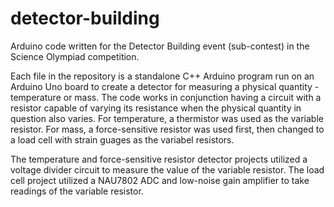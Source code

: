 # detector-building
Arduino code written for the Detector Building event (sub-contest) in the Science Olympiad competition.

Each file in the repository is a standalone C++ Arduino program run on an Arduino Uno board to create a detector for measuring a physical quantity - temperature or mass. The code works in conjunction having a circuit with a resistor capable of varying its resistance when the physical quantity in question also varies. For temperature, a thermistor was used as the variable resistor. For mass, a force-sensitive resistor was used first, then changed to a load cell with strain guages as the variabel resistors. 

The temperature and force-sensitive resistor detector projects utilized a voltage divider circuit to measure the value of the variable resistor. The load cell project utilized a NAU7802 ADC and low-noise gain amplifier to take readings of the variable resistor.

